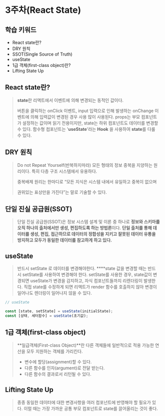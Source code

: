 # 3주차(React State)

## 학습 키워드

- React state란?
- DRY 원칙
- SSOT(Single Source of Truth)
- useState
- 1급 객체(first-class object)란?
- Lifting State Up

## React state란?

> **state**란 리액트에서 이벤트에 의해 변경되는 동적인 값이다.
>
> 버튼을 클릭하는 onClick 이벤트, input 입력으로 인해 발생하는 onChange 이벤트에 의해 입력값이 변경된 경우 사용 많이 사용된다. props는 부모 컴포넌트가 설정하는 값이며 읽기 전용이지만, state는 하위 컴포넌트도 데이터를 변경할 수 있다. 함수형 컴포넌트는 '**useState**'라는 **Hook** 을 사용하여 **state**를 다룰 수 있다.

## DRY 원칙

> Do not Repeat Yourself(반복하지마라)
> 모든 형태의 정보 중복을 지양하는 원리이다. 특히 다층 구조 시스템에서 유용하다.
>
> 중복배제 원리는 한마디로 “모든 지식은 시스템 내에서 유일하고 중복이 없으며
>
> 권위있는 표상만을 가진다”는 말로 기술할 수 있다.

## 단일 진실 공급원(SSOT)

> 단일 진실 공급원(SSOT)은 정보 시스템 설계 및 이론 중 하나로 **정보와 스키마를 오직 하나의 출처에서만 생성, 편집하도록 하는 방법론**이다. **단일 출처를 통해 데이터를 생성, 편집, 접근하므로 데이터의 정합성을 지키고 잘못된 데이터 유통을 방지하고 모두가 동일한 데이터를 참고하게 하고 있다.**

## useState

> 반드시 setState 로 데이터를 변경해야한다.
> \*\*\*\*state 값을 변경할 때는 반드시 setState를 사용하여 변경해야 한다.
> setState를 사용한 경우, state값이 변경되면 useState가 변경을 감지하고, 자식 컴포넌트들까지 리렌더링이 발생한다.
> 직접 state를 수정하게 되면 리액트가 render 함수를 호출하지 않아 변경이 일어나도 렌더링이 일어나지 않을 수 있다.

```jsx
// useState

const [state, setState] = useState(initialState);
const [상태, 세터함수] = useState(초기값);
```

## 1급 객체(first-class object)

> **일급객체(First-class Object)**란 다른 객체들에 일반적으로 적용 가능한 연산을 모두 지원하는 객체를 가리킨다.
>
> - 변수에 할당(assignment)할 수 있다.
> - 다른 함수를 인자(argument)로 전달 받는다.
> - 다른 함수의 결과로서 리턴될 수 있다.

## Lifting State Up

> 종종 동일한 데이터에 대한 변경사항을 여러 컴포넌트에 반영해야 할 필요가 있다. 이럴 때는 가장 가까운 공통 부모 컴포넌트로 state를 끌어올리는 것이 좋다.
